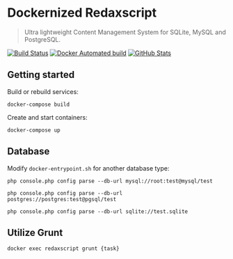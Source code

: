Dockernized Redaxscript
=======================

> Ultra lightweight Content Management System for SQLite, MySQL and PostgreSQL.

[![Build Status](https://img.shields.io/travis/redaxmedia/redaxscript-docker.svg)](https://travis-ci.org/redaxmedia/redaxscript-docker)
[![Docker Automated build](https://img.shields.io/docker/automated/redaxmedia/redaxscript.svg)](https://hub.docker.com/r/redaxmedia/redaxscript)
[![GitHub Stats](https://img.shields.io/badge/github-stats-ff5500.svg)](http://githubstats.com/redaxmedia/redaxscript-docker)


Getting started
---------------

Build or rebuild services:

```
docker-compose build
```

Create and start containers:

```
docker-compose up
```


Database
--------

Modify `docker-entrypoint.sh` for another database type:

```
php console.php config parse --db-url mysql://root:test@mysql/test
```

```
php console.php config parse --db-url postgres://postgres:test@pgsql/test
```

```
php console.php config parse --db-url sqlite://test.sqlite
```


Utilize Grunt
-------------

```
docker exec redaxscript grunt {task}
```
